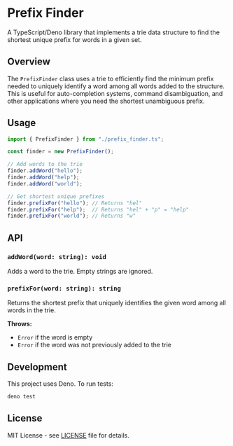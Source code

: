 # Prefix Finder

A TypeScript/Deno library that implements a trie data structure to find the shortest unique prefix for words in a given set.

## Overview

The `PrefixFinder` class uses a trie to efficiently find the minimum prefix needed to uniquely identify a word among all words added to the structure. This is useful for auto-completion systems, command disambiguation, and other applications where you need the shortest unambiguous prefix.

## Usage

```typescript
import { PrefixFinder } from "./prefix_finder.ts";

const finder = new PrefixFinder();

// Add words to the trie
finder.addWord("hello");
finder.addWord("help");
finder.addWord("world");

// Get shortest unique prefixes
finder.prefixFor("hello"); // Returns "hel"
finder.prefixFor("help");  // Returns "hel" + "p" = "help" 
finder.prefixFor("world"); // Returns "w"
```

## API

### `addWord(word: string): void`

Adds a word to the trie. Empty strings are ignored.

### `prefixFor(word: string): string`

Returns the shortest prefix that uniquely identifies the given word among all words in the trie.

**Throws:**
- `Error` if the word is empty
- `Error` if the word was not previously added to the trie

## Development

This project uses Deno. To run tests:

```bash
deno test
```

## License

MIT License - see [LICENSE](LICENSE) file for details.
